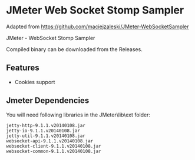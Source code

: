 JMeter Web Socket Stomp Sampler
======

Adapted from https://github.com/maciejzaleski/JMeter-WebSocketSampler

JMeter - WebSocket Stomp Sampler

Compiled binary can be downloaded from the Releases.

## Features

- Cookies support


## Jmeter Dependencies
You will need following libraries in the JMeter\lib\ext folder:

    jetty-http-9.1.1.v20140108.jar
    jetty-io-9.1.1.v20140108.jar
    jetty-util-9.1.1.v20140108.jar
    websocket-api-9.1.1.v20140108.jar
    websocket-client-9.1.1.v20140108.jar
    websocket-common-9.1.1.v20140108.jar

